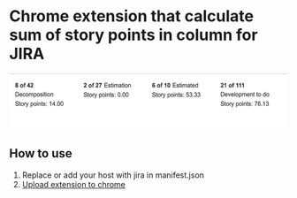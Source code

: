# Chrome extension that calculate sum of story points in column for JIRA

<img src="screenshot.png" height="100">


## How to use

1) Replace or add your host with jira in manifest.json
2) [Upload extension to chrome](https://developer.chrome.com/extensions/getstarted) 